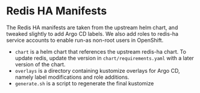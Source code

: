 # Redis HA Manifests

The Redis HA manifests are taken from the upstream helm chart, and tweaked slightly to add
Argo CD labels.  We also add roles to redis-ha service accounts to enable run-as non-root users
in OpenShift.
* `chart` is a helm chart that references the upstream redis-ha chart. To update redis, update the
  version in `chart/requirements.yaml` with a later version of the chart.
* `overlays` is a directory containing kustomize overlays for Argo CD, namely label modifications and
  role additions.
* `generate.sh` is a script to regenerate the final kustomize 
